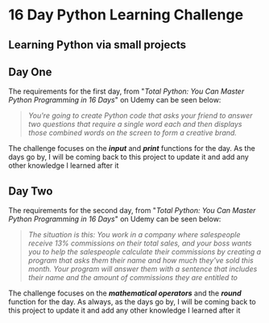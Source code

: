 # 16 Day Python Learning Challenge
## Learning Python via small projects

## Day One 
The requirements for the first day, from "*Total Python: You Can Master Python Programming in 16 Days*" on Udemy can be seen below:

>*You're going to create Python code that asks your friend to answer two questions that
require a single word each and then displays those combined words on the screen to
form a creative brand.*

The challenge focuses on the __*input*__ and __*print*__ functions for the day.
As the days go by, I will be coming back to this project to update it and add any other knowledge I learned after it 

## Day Two 

The requirements for the second day, from "*Total Python: You Can Master Python Programming in 16 Days*" on Udemy can be seen below:

>*The situation is this: You work in a company where salespeople receive 13%
commissions on their total sales, and your boss wants you to help the salespeople
calculate their commissions by creating a program that asks them their name and
how much they've sold this month.
Your program will answer them with a sentence that includes their name and the
amount of commissions they are entitled to*

The challenge focuses on the __*mathematical operators*__ and the __*round*__ function for the day.
As always, as the days go by, I will be coming back to this project to update it and add any other knowledge I learned after it 




